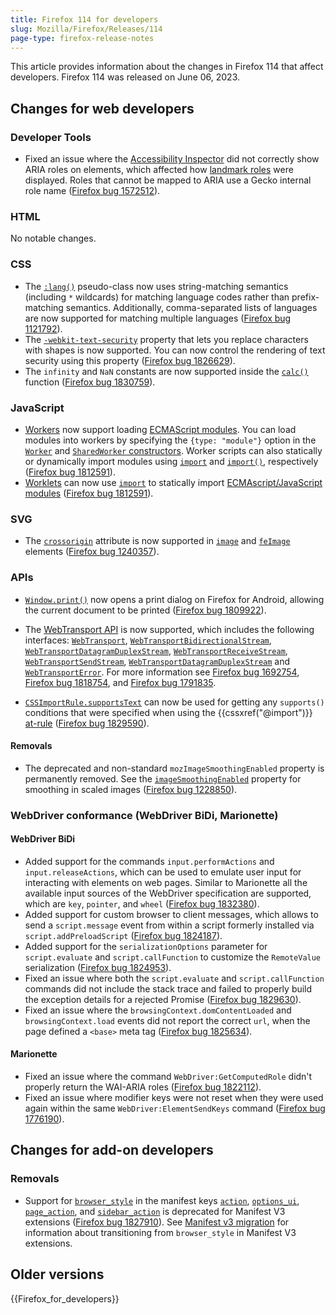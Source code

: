 ```yaml
---
title: Firefox 114 for developers
slug: Mozilla/Firefox/Releases/114
page-type: firefox-release-notes
---
```




This article provides information about the changes in Firefox 114 that affect developers. Firefox 114 was released on June 06, 2023.

## Changes for web developers

### Developer Tools

- Fixed an issue where the [Accessibility Inspector](https://firefox-source-docs.mozilla.org/devtools-user/accessibility_inspector/index.html) did not correctly show ARIA roles on elements, which affected how [landmark roles](/Web/Accessibility/ARIA/Roles/landmark_role) were displayed.
  Roles that cannot be mapped to ARIA use a Gecko internal role name ([Firefox bug 1572512](https://bugzil.la/1572512)).

### HTML

No notable changes.

### CSS

- The [`:lang()`](/Web/CSS/:lang) pseudo-class now uses string-matching semantics (including `*` wildcards) for matching language codes rather than prefix-matching semantics.
  Additionally, comma-separated lists of languages are now supported for matching multiple languages ([Firefox bug 1121792](https://bugzil.la/1121792)).
- The [`-webkit-text-security`](/Web/CSS/-webkit-text-security) property that lets you replace characters with shapes is now supported. You can now control the rendering of text security using this property ([Firefox bug 1826629](https://bugzil.la/1826629)).
- The `infinity` and `NaN` constants are now supported inside the [`calc()`](/Web/CSS/calc) function ([Firefox bug 1830759](https://bugzil.la/1830759)).

### JavaScript

- [Workers](/Web/API/Web_Workers_API) now support loading [ECMAScript modules](/Web/JavaScript/Guide/Modules).
  You can load modules into workers by specifying the `{type: "module"}` option in the [`Worker`](/Web/API/Worker/Worker#type) and [`SharedWorker` constructors](/Web/API/SharedWorker/SharedWorker#type).
  Worker scripts can also statically or dynamically import modules using [`import`](/Web/JavaScript/Reference/Statements/import) and [`import()`](/Web/JavaScript/Reference/Operators/import), respectively ([Firefox bug 1812591](https://bugzil.la/1812591)).
- [Worklets](/Web/API/Worklet) can now use [`import`](/Web/JavaScript/Reference/Statements/import) to statically import [ECMAscript/JavaScript modules](/Web/JavaScript/Guide/Modules) ([Firefox bug 1812591](https://bugzil.la/1812591)).

### SVG

- The [`crossorigin`](/Web/SVG/Attribute/crossorigin) attribute is now supported in [`image`](/Web/SVG/Element/image) and [`feImage`](/Web/SVG/Element/feImage) elements ([Firefox bug 1240357](https://bugzil.la/1240357)).

### APIs

- [`Window.print()`](/Web/API/Window/print) now opens a print dialog on Firefox for Android, allowing the current document to be printed ([Firefox bug 1809922](https://bugzil.la/1809922)).
- The [WebTransport API](/Web/API/WebTransport_API) is now supported, which includes the following interfaces: [`WebTransport`](/Web/API/WebTransport), [`WebTransportBidirectionalStream`](/Web/API/WebTransportBidirectionalStream), [`WebTransportDatagramDuplexStream`](/Web/API/WebTransportDatagramDuplexStream), [`WebTransportReceiveStream`](/Web/API/WebTransportReceiveStream), [`WebTransportSendStream`](/Web/API/WebTransportSendStream), [`WebTransportDatagramDuplexStream`](/Web/API/WebTransportDatagramDuplexStream) and [`WebTransportError`](/Web/API/WebTransportError).
  For more information see [Firefox bug 1692754](https://bugzil.la/1692754), [Firefox bug 1818754](https://bugzil.la/1818754), and [Firefox bug 1791835](https://bugzil.la/1791835).

- [`CSSImportRule.supportsText`](/Web/API/CSSImportRule/supportsText) can now be used for getting any `supports()` conditions that were specified when using the {{cssxref("@import")}} [at-rule](/Web/CSS/At-rule) ([Firefox bug 1829590](https://bugzil.la/1829590)).

#### Removals

- The deprecated and non-standard `mozImageSmoothingEnabled` property is permanently removed.
  See the [`imageSmoothingEnabled`](/Web/API/CanvasRenderingContext2D/imageSmoothingEnabled) property for smoothing in scaled images ([Firefox bug 1228850](https://bugzil.la/1228850)).

### WebDriver conformance (WebDriver BiDi, Marionette)

#### WebDriver BiDi

- Added support for the commands `input.performActions` and `input.releaseActions`, which can be used to emulate user input for interacting with elements on web pages. Similar to Marionette all the available input sources of the WebDriver specification are supported, which are `key`, `pointer`, and `wheel` ([Firefox bug 1832380](https://bugzil.la/1832380)).
- Added support for custom browser to client messages, which allows to send a `script.message` event from within a script formerly installed via `script.addPreloadScript` ([Firefox bug 1824187](https://bugzil.la/1824187)).
- Added support for the `serializationOptions` parameter for `script.evaluate` and `script.callFunction` to customize the `RemoteValue` serialization ([Firefox bug 1824953](https://bugzil.la/1824953)).
- Fixed an issue where both the `script.evaluate` and `script.callFunction` commands did not include the stack trace and failed to properly build the exception details for a rejected Promise ([Firefox bug 1829630](https://bugzil.la/1829630)).
- Fixed an issue where the `browsingContext.domContentLoaded` and `browsingContext.load` events did not report the correct `url`, when the page defined a `<base>` meta tag ([Firefox bug 1825634](https://bugzil.la/1825634)).

#### Marionette

- Fixed an issue where the command `WebDriver:GetComputedRole` didn't properly return the WAI-ARIA roles ([Firefox bug 1822112](https://bugzil.la/1822112)).
- Fixed an issue where modifier keys were not reset when they were used again within the same `WebDriver:ElementSendKeys` command ([Firefox bug 1776190](https://bugzil.la/1776190)).

## Changes for add-on developers

### Removals

- Support for [`browser_style`](/Mozilla/Add-ons/WebExtensions/user_interface/Browser_styles) in the manifest keys [`action`](/Mozilla/Add-ons/WebExtensions/manifest.json/action), [`options_ui`](/Mozilla/Add-ons/WebExtensions/manifest.json/options_ui), [`page_action`](/Mozilla/Add-ons/WebExtensions/manifest.json/page_action), and [`sidebar_action`](/Mozilla/Add-ons/WebExtensions/manifest.json/sidebar_action) is deprecated for Manifest V3 extensions ([Firefox bug 1827910](https://bugzil.la/1827910)). See [Manifest v3 migration](/Mozilla/Add-ons/WebExtensions/user_interface/Browser_styles#manifest_v3_migration) for information about transitioning from `browser_style` in Manifest V3 extensions.

## Older versions

{{Firefox_for_developers}}
